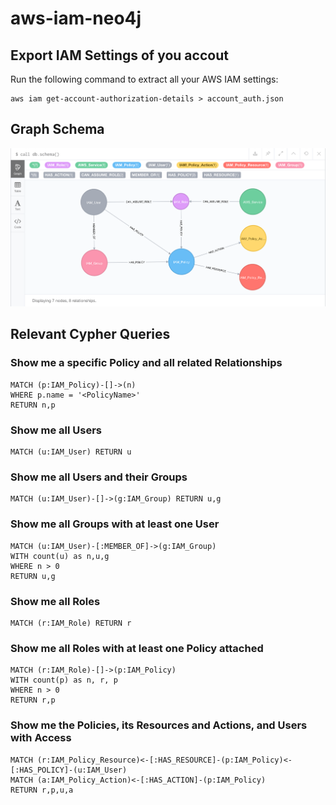 # aws-iam-neo4j

## Export IAM Settings of you accout

Run the following command to extract all your AWS IAM settings:

```
aws iam get-account-authorization-details > account_auth.json
```

## Graph Schema

![AWS IAM Schema](./db_schema.png)


## Relevant Cypher Queries

### Show me a specific Policy and all related Relationships 
```
MATCH (p:IAM_Policy)-[]->(n)
WHERE p.name = '<PolicyName>'
RETURN n,p 
```

### Show me all Users
```
MATCH (u:IAM_User) RETURN u
```

### Show me all Users and their Groups
```
MATCH (u:IAM_User)-[]->(g:IAM_Group) RETURN u,g
```

### Show me all Groups with at least one User
```
MATCH (u:IAM_User)-[:MEMBER_OF]->(g:IAM_Group) 
WITH count(u) as n,u,g
WHERE n > 0
RETURN u,g
```

### Show me all Roles
```
MATCH (r:IAM_Role) RETURN r
```

### Show me all Roles with at least one Policy attached
```
MATCH (r:IAM_Role)-[]->(p:IAM_Policy) 
WITH count(p) as n, r, p
WHERE n > 0 
RETURN r,p
```

### Show me the Policies, its Resources and Actions, and Users with Access
```
MATCH (r:IAM_Policy_Resource)<-[:HAS_RESOURCE]-(p:IAM_Policy)<-[:HAS_POLICY]-(u:IAM_User)
MATCH (a:IAM_Policy_Action)<-[:HAS_ACTION]-(p:IAM_Policy)
RETURN r,p,u,a
```